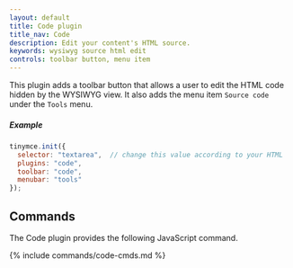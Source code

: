```yaml
---
layout: default
title: Code plugin
title_nav: Code
description: Edit your content's HTML source.
keywords: wysiwyg source html edit 
controls: toolbar button, menu item
---
```


This plugin adds a toolbar button that allows a user to edit the HTML code hidden by the WYSIWYG view. It also adds the menu item `Source code` under the `Tools` menu.

##### Example

```js
tinymce.init({
  selector: "textarea",  // change this value according to your HTML
  plugins: "code",
  toolbar: "code",
  menubar: "tools"
});
```

## Commands

The Code plugin provides the following JavaScript command.

{% include commands/code-cmds.md %}
